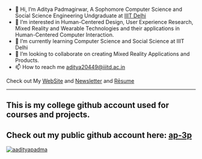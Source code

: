- 👋 Hi, I’m Aditya Padmagirwar, A Sophomore Computer Science and Social Science Engineering Undgraduate at [IIIT Delhi](https://www.iiitd.ac.in/)
- 👀 I’m interested in Human-Centered Design, User Experience Research, Mixed Reality and Wearable Technologies and their applications in Human-Centered Computer Interaction.
- 🌱 I’m currently learning Computer Science and Social Science at IIIT Delhi
- 💞️ I’m looking to collaborate on creating Mixed Reality Applications and Products.
- 📫 How to reach me aditya20449@iiitd.ac.in

Check out My [WebSite](https://adityapadma.carrd.co) and [Newsletter](https://adityapadma.substack.com/) and [Rēsume](https://drive.google.com/file/d/1xR0Chmv1GDmPqvM4DuB8n-b0oaNGZUsf/view?usp=sharing)
<!---
Aditya2020449/Aditya2020449 is a ✨ special ✨ repository because its `README.md` (this file) appears on your GitHub profile.
You can click the Preview link to take a look at your changes.
--->

---
## This is my college github account used for courses and projects. 
## Check out my public github account here: [ap-3p](https://github.com/ap-3p)

<p align="left"> <a href="https://twitter.com/aadityapadma" target="blank"><img src="https://img.shields.io/twitter/follow/aadityapadma?logo=twitter&style=for-the-badge" alt="aadityapadma" /></a> </p>
